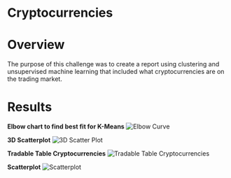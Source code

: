 # Cryptocurrencies

# Overview
The purpose of this challenge was to create a report using clustering and unsupervised machine learning that included what cryptocurrencies are on the trading market.

# Results

**Elbow chart to find best fit for K-Means**
![Elbow Curve](https://user-images.githubusercontent.com/88119288/151395460-ec7a4036-1414-46ef-b2e8-ed7657e9a62a.PNG)

**3D Scatterplot**
![3D Scatter Plot](https://user-images.githubusercontent.com/88119288/151395505-a16a2de1-31e7-4783-8c00-b8e7cb0819c4.PNG)

**Tradable Table Cryptocurrencies**
![Tradable Table Cryptocurrencies](https://user-images.githubusercontent.com/88119288/151395569-baaa77ff-ca5b-4810-8c45-f379dd7f9367.PNG)

**Scatterplot**
![Scatterplot](https://user-images.githubusercontent.com/88119288/151395594-5f4d1bfa-fa42-4cfd-be83-8943bc2a2288.PNG)
